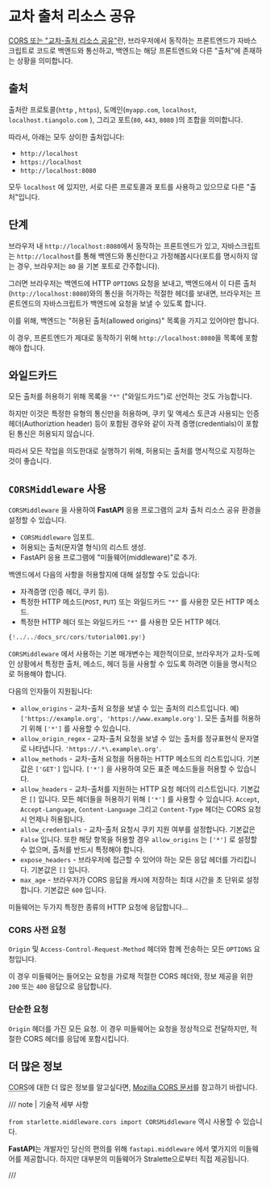 # 교차 출처 리소스 공유

<a href="https://developer.mozilla.org/en-US/docs/Web/HTTP/CORS" class="external-link" target="_blank">CORS 또는 "교차-출처 리소스 공유"</a>란, 브라우저에서 동작하는 프론트엔드가 자바스크립트로 코드로 백엔드와 통신하고, 백엔드는 해당 프론트엔드와 다른 "출처"에 존재하는 상황을 의미합니다.

## 출처

출처란 프로토콜(`http` , `https`), 도메인(`myapp.com`, `localhost`, `localhost.tiangolo.com` ), 그리고 포트(`80`, `443`, `8080` )의 조합을 의미합니다.

따라서, 아래는 모두 상이한 출처입니다:

* `http://localhost`
* `https://localhost`
* `http://localhost:8080`

모두 `localhost` 에 있지만, 서로 다른 프로토콜과 포트를 사용하고 있으므로 다른 "출처"입니다.

## 단계

브라우저 내 `http://localhost:8080`에서 동작하는 프론트엔드가 있고, 자바스크립트는 `http://localhost`를 통해 백엔드와 통신한다고 가정해봅시다(포트를 명시하지 않는 경우, 브라우저는 `80` 을 기본 포트로 간주합니다).

그러면 브라우저는 백엔드에 HTTP `OPTIONS` 요청을 보내고, 백엔드에서 이 다른 출처(`http://localhost:8080`)와의 통신을 허가하는 적절한 헤더를 보내면, 브라우저는 프론트엔드의 자바스크립트가 백엔드에 요청을 보낼 수 있도록 합니다.

이를 위해, 백엔드는 "허용된 출처(allowed origins)" 목록을 가지고 있어야만 합니다.

이 경우, 프론트엔드가 제대로 동작하기 위해 `http://localhost:8080`을 목록에 포함해야 합니다.

## 와일드카드

모든 출처를 허용하기 위해 목록을 `"*"` ("와일드카드")로 선언하는 것도 가능합니다.

하지만 이것은 특정한 유형의 통신만을 허용하며, 쿠키 및 액세스 토큰과 사용되는 인증 헤더(Authoriztion header) 등이 포함된 경우와 같이 자격 증명(credentials)이 포함된 통신은 허용되지 않습니다.

따라서 모든 작업을 의도한대로 실행하기 위해, 허용되는 출처를 명시적으로 지정하는 것이 좋습니다.

## `CORSMiddleware` 사용

`CORSMiddleware` 을 사용하여 **FastAPI** 응용 프로그램의 교차 출처 리소스 공유 환경을 설정할 수 있습니다.

* `CORSMiddleware` 임포트.
* 허용되는 출처(문자열 형식)의 리스트 생성.
* FastAPI 응용 프로그램에 "미들웨어(middleware)"로 추가.

백엔드에서 다음의 사항을 허용할지에 대해 설정할 수도 있습니다:

* 자격증명 (인증 헤더, 쿠키 등).
* 특정한 HTTP 메소드(`POST`, `PUT`) 또는 와일드카드 `"*"` 를 사용한 모든 HTTP 메소드.
* 특정한 HTTP 헤더 또는 와일드카드 `"*"` 를 사용한 모든 HTTP 헤더.

```Python hl_lines="2  6-11  13-19"
{!../../docs_src/cors/tutorial001.py!}
```

`CORSMiddleware` 에서 사용하는 기본 매개변수는 제한적이므로, 브라우저가 교차-도메인 상황에서 특정한 출처, 메소드, 헤더 등을 사용할 수 있도록 하려면 이들을 명시적으로 허용해야 합니다.

다음의 인자들이 지원됩니다:

* `allow_origins` - 교차-출처 요청을 보낼 수 있는 출처의 리스트입니다. 예) `['https://example.org', 'https://www.example.org']`. 모든 출처를 허용하기 위해 `['*']` 를 사용할 수 있습니다.
* `allow_origin_regex` - 교차-출처 요청을 보낼 수 있는 출처를 정규표현식 문자열로 나타냅니다.  `'https://.*\.example\.org'`.
* `allow_methods` - 교차-출처 요청을 허용하는 HTTP 메소드의 리스트입니다. 기본값은 `['GET']` 입니다. `['*']` 을 사용하여 모든 표준 메소드들을 허용할 수 있습니다.
* `allow_headers` - 교차-출처를 지원하는 HTTP 요청 헤더의 리스트입니다. 기본값은 `[]` 입니다. 모든 헤더들을 허용하기 위해 `['*']` 를 사용할 수 있습니다. `Accept`, `Accept-Language`, `Content-Language` 그리고 `Content-Type` 헤더는 CORS 요청시 언제나 허용됩니다.
* `allow_credentials` - 교차-출처 요청시 쿠키 지원 여부를 설정합니다. 기본값은 `False` 입니다. 또한 해당 항목을 허용할 경우 `allow_origins` 는 `['*']` 로 설정할 수 없으며, 출처를 반드시 특정해야 합니다.
* `expose_headers` - 브라우저에 접근할 수 있어야 하는 모든 응답 헤더를 가리킵니다. 기본값은 `[]` 입니다.
* `max_age` - 브라우저가 CORS 응답을 캐시에 저장하는 최대 시간을 초 단위로 설정합니다. 기본값은 `600` 입니다.

미들웨어는 두가지 특정한 종류의 HTTP 요청에 응답합니다...

### CORS 사전 요청

`Origin` 및 `Access-Control-Request-Method` 헤더와 함께 전송하는 모든 `OPTIONS` 요청입니다.

이 경우 미들웨어는 들어오는 요청을 가로채 적절한 CORS 헤더와, 정보 제공을 위한 `200` 또는 `400` 응답으로 응답합니다.

### 단순한 요청

`Origin` 헤더를 가진 모든 요청. 이 경우 미들웨어는 요청을 정상적으로 전달하지만, 적절한 CORS 헤더를 응답에 포함시킵니다.

## 더 많은 정보

<abbr title="교차-출처 리소스 공유">CORS</abbr>에 대한 더 많은 정보를 알고싶다면, <a href="https://developer.mozilla.org/ko/docs/Web/HTTP/CORS" class="external-link" target="_blank">Mozilla CORS 문서</a>를 참고하기 바랍니다.

/// note | 기술적 세부 사항

`from starlette.middleware.cors import CORSMiddleware` 역시 사용할 수 있습니다.

**FastAPI**는 개발자인 당신의 편의를 위해 `fastapi.middleware` 에서 몇가지의 미들웨어를 제공합니다. 하지만 대부분의 미들웨어가 Stralette으로부터 직접 제공됩니다.

///
